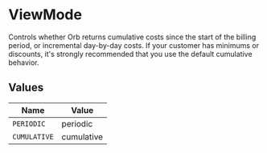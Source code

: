# ViewMode

Controls whether Orb returns cumulative costs since the start of the billing period, or incremental day-by-day costs. If your customer has minimums or discounts, it's strongly recommended that you use the default cumulative behavior.


## Values

| Name         | Value        |
| ------------ | ------------ |
| `PERIODIC`   | periodic     |
| `CUMULATIVE` | cumulative   |